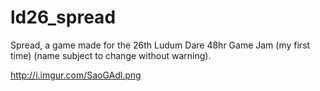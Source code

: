 ld26_spread
===========

Spread, a game made for the 26th Ludum Dare 48hr Game Jam (my first time) (name subject to change without warning).

http://i.imgur.com/SaoGAdl.png
